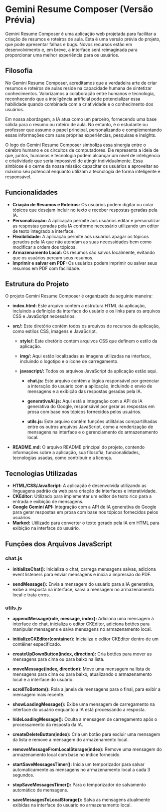 # Gemini Resume Composer (Versão Prévia)

Gemini Resume Composer é uma aplicação web projetada para facilitar a criação de resumos e roteiros de aula. Esta é uma versão prévia do projeto, que pode apresentar falhas e bugs. Novos recursos estão em desenvolvimento e, em breve, a interface será reimaginada para proporcionar uma melhor experiência para os usuários.

## Filosofia

No Gemini Resume Composer, acreditamos que a verdadeira arte de criar resumos e roteiros de aulas reside na capacidade humana de sintetizar conhecimentos. Valorizamos a colaboração entre humanos e tecnologia, reconhecendo que a inteligência artificial pode potencializar essa habilidade quando combinada com a criatividade e o conhecimento dos usuários.

Em nossa abordagem, a IA atua como um parceiro, fornecendo uma base sólida para o resumo ou roteiro de aula. No entanto, é o estudante ou professor que assume o papel principal, personalizando e complementando essas informações com suas próprias experiências, pesquisas e insights.

O logo do Gemini Resume Composer simboliza essa sinergia entre o cérebro humano e os circuitos de computadores. Ele representa a ideia de que, juntos, humanos e tecnologia podem alcançar um nível de inteligência e criatividade que seria impossível de atingir individualmente. Essa simbiose é o cerne da nossa missão: capacitar os usuários a aproveitar ao máximo seu potencial enquanto utilizam a tecnologia de forma inteligente e responsável.

## Funcionalidades

- **Criação de Resumos e Roteiros:** Os usuários podem digitar ou colar tópicos que desejam incluir no texto e receber respostas geradas pela IA.
- **Personalização:** A aplicação permite aos usuários editar e personalizar as respostas geradas pela IA conforme necessário utilizando um editor de texto integrado a interface.
- **Flexibilidade:** A aplicação permite aos usuários apagar os tópicos gerados pela IA que não atendam as suas necessidades bem como modificar a ordem dos tópicos.
- **Armazenamento Local:** Os resumos são salvos localmente, evitando que os usuários percam seus resumos.
- **Imprimir e salvar em PDF:** Os usuários podem imprimir ou salvar seus resumos em PDF com facilidade.

## Estrutura do Projeto

O projeto Gemini Resume Composer é organizado da seguinte maneira:

- **index.html:** Este arquivo contém a estrutura HTML da aplicação, incluindo a definição da interface do usuário e os links para os arquivos CSS e JavaScript necessários.
  
- **src/:** Este diretório contém todos os arquivos de recursos da aplicação, como estilos CSS, imagens e JavaScript.

    - **style/:** Este diretório contém arquivos CSS que definem o estilo da aplicação.

    - **img/:** Aqui estão localizadas as imagens utilizadas na interface, incluindo o logotipo e o ícone de carregamento.

    - **javascript/:** Todos os arquivos JavaScript da aplicação estão aqui.

        - **chat.js:** Este arquivo contém a lógica responsável por gerenciar a interação do usuário com a aplicação, incluindo o envio de mensagens e a exibição das respostas geradas pela IA.

        - **generativeAI.js:** Aqui está a integração com a API de IA generativa do Google, responsável por gerar as respostas em prosa com base nos tópicos fornecidos pelos usuários.

        - **utils.js:** Este arquivo contém funções utilitárias compartilhadas entre os outros arquivos JavaScript, como a renderização de mensagens na interface e o gerenciamento do armazenamento local.

- **README.md:** O arquivo README principal do projeto, contendo informações sobre a aplicação, sua filosofia, funcionalidades, tecnologias usadas, como contribuir e a licença.

## Tecnologias Utilizadas

- **HTML/CSS/JavaScript:** A aplicação é desenvolvida utilizando as linguagens padrão da web para criação de interfaces e interatividade.
- **CKEditor:** Utilizado para implementar um editor de texto rico para a entrada e exibição de mensagens.
- **Google Gemini API:** Integração com a API de IA generativa do Google para gerar respostas em prosa com base nos tópicos fornecidos pelos usuários.
- **Marked:** Utilizado para converter o texto gerado pela IA em HTML para exibição na interface do usuário.


## Funções dos Arquivos JavaScript

### chat.js

- **initializeChat():** Inicializa o chat, carrega mensagens salvas, adiciona event listeners para enviar mensagens e inicia a impressão do PDF.

- **sendMessage():** Envia a mensagem do usuário para a IA generativa, exibe a resposta na interface, salva a mensagem no armazenamento local e trata erros.

### utils.js

- **appendMessage(role, message, index):** Adiciona uma mensagem à interface do chat, inicializa o editor CKEditor, adiciona botões para manipular mensagens e salva mensagens no armazenamento local.

- **initializeCKEditor(container):** Inicializa o editor CKEditor dentro de um contêiner especificado.

- **createUpDownButton(index, direction):** Cria botões para mover as mensagens para cima ou para baixo na lista.

- **moveMessage(index, direction):** Move uma mensagem na lista de mensagens para cima ou para baixo, atualizando o armazenamento local e a interface do usuário.

- **scrollToBottom():** Rola a janela de mensagens para o final, para exibir a mensagem mais recente.

- **showLoadingMessage():** Exibe uma mensagem de carregamento na interface do usuário enquanto a IA está processando a resposta.

- **hideLoadingMessage():** Oculta a mensagem de carregamento após o processamento da resposta da IA.

- **createDeleteButton(index):** Cria um botão para excluir uma mensagem da lista e remove a mensagem do armazenamento local.

- **removeMessageFromLocalStorage(index):** Remove uma mensagem do armazenamento local com base no índice fornecido.

- **startSaveMessagesTimer():** Inicia um temporizador para salvar automaticamente as mensagens no armazenamento local a cada 3 segundos.

- **stopSaveMessagesTimer():** Para o temporizador de salvamento automático de mensagens.

- **saveMessagesToLocalStorage():** Salva as mensagens atualmente exibidas na interface do usuário no armazenamento local.
